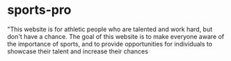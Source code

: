 # sports-pro
"This website is for athletic people who are talented and work hard, but don't have a chance. The goal of this website is to make everyone aware of the importance of sports, and to provide opportunities for individuals to showcase their talent and increase their chances
